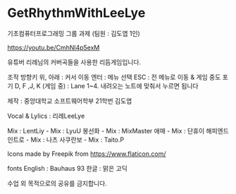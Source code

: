 # GetRhythmWithLeeLye
기초컴퓨터프로그래밍 그룹 과제 (팀원 : 김도엽 1인)

https://youtu.be/CmhNl4p5exM

유튜버 리례님의 커버곡들을 사용한 리듬게임입니다.

조작
 방향키 위, 아래 : 커서 이동
 엔터 : 메뉴 선택
 ESC : 전 메뉴로 이동 & 게임 중도 포기
 D, F ,J, K (게임 중) : Lane 1~4. 내려오는 노트에 맞춰서 누르면 됩니다


제작 : 중앙대학교 소프트웨어학부 21학번 김도엽

Vocal & Lylics : 리례LeeLye 

Mix : LentLiy - Mix : LyuU
      봉선화 - Mix : MixMaster
      애매 - Mix : 단휴이
      해피엔드인트로 - Mix : 나츠
      사쿠란보 - Mix : Taito.P

Icons made by Freepik from https://www.flaticon.com/

fonts
English : Bauhaus 93
한글 : 맑은 고딕

수업 외 목적으로의 공유를 금지합니다.
